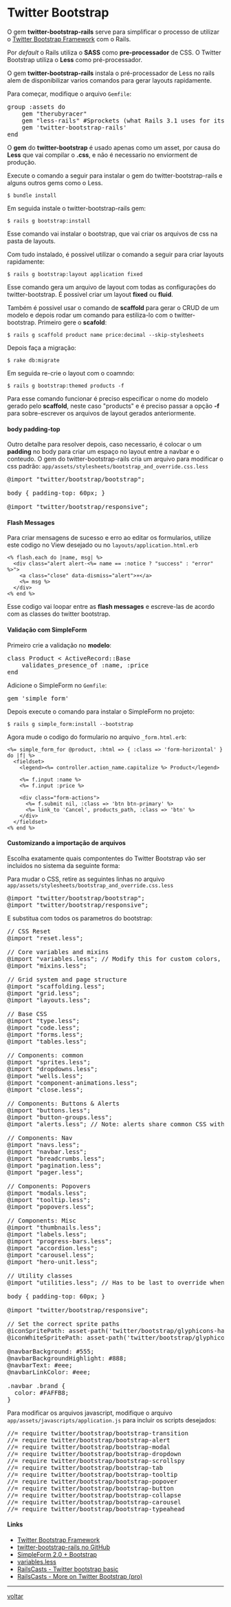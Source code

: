 # Twitter Bootstrap

O gem **twitter-bootstrap-rails** serve para simplificar o processo de utilizar o [Twitter Bootstrap Framework](http://twitter.github.com/bootstrap/) com o Rails.

Por *default* o Rails utiliza o **SASS** como **pre-processador** de CSS. O Twitter Bootstrap utiliza o **Less** como pré-processador.

O gem **twitter-bootstrap-rails** instala o pré-processador de Less no rails alem de disponibilizar varios comandos para gerar layouts rapidamente.

Para começar, modifique o arquivo ```Gemfile```:
<pre class="prettyprint languague-ruby">
group :assets do
	gem "therubyracer"
	gem "less-rails" #Sprockets (what Rails 3.1 uses for its asset pipeline) supports LESS
	gem 'twitter-bootstrap-rails'
end
</pre>

O **gem** do **twitter-bootstrap** é usado apenas como um asset, por causa do **Less** que vai compilar o **.css**, e não é necessario no enviorment de produção.

Execute o comando a seguir para instalar o gem do twitter-bootstrap-rails e alguns outros gems como o Less.

```$ bundle install```

Em seguida instale o twitter-bootstrap-rails gem:

```$ rails g bootstrap:install```

Esse comando vai instalar o bootstrap, que vai criar os arquivos de css na pasta de layouts.

Com tudo instalado, é possivel utilizar o comando a seguir para criar layouts rapidamente:

```$ rails g bootstrap:layout application fixed```

Esse comando gera um arquivo de layout com todas as configurações do twitter-bootstrap. É possivel criar um layout **fixed** ou **fluid**.

Também é possivel usar o comando de **scaffold** para gerar o CRUD de um modelo e depois rodar um comando para estiliza-lo com o twitter-bootstrap. Primeiro gere o **scafold**:

```$ rails g scaffold product name price:decimal --skip-stylesheets```

Depois faça a migração:

```$ rake db:migrate```

Em seguida re-crie o layout com o coamndo:

```$ rails g bootstrap:themed products -f```

Para esse comando funcionar é preciso especificar o nome do modelo gerado pelo **scaffold**, neste caso "products" e é preciso passar a opção **-f** para sobre-escrever os arquivos de layout gerados anteriormente.

#### body padding-top

Outro detalhe para resolver depois, caso necessario, é colocar o um **padding** no body para criar um espaço no layout entre a navbar e o conteudo. O gem do twitter-bootstrap-rails cria um arquivo para modificar o css padrão: ```app/assets/stylesheets/bootstrap_and_override.css.less```

<pre class="prettyprint languague-less">
@import "twitter/bootstrap/bootstrap";

body { padding-top: 60px; }

@import "twitter/bootstrap/responsive";
</pre>

#### Flash Messages

Para criar mensagens de sucesso e erro ao editar os formularios, utilize este codigo no View desejado ou no ```layouts/application.html.erb```

	<% flash.each do |name, msg| %>
	  <div class="alert alert-<%= name == :notice ? "success" : "error" %>">
	    <a class="close" data-dismiss="alert">×</a>
	    <%= msg %>
	  </div>
	<% end %>

Esse codigo vai loopar entre as **flash messages** e escreve-las de acordo com as classes do twitter bootstrap.

#### Validação com SimpleForm

Primeiro crie a validação no **modelo**:

<pre class="prettyprint languague-ruby">
class Product < ActiveRecord::Base
	validates_presence_of :name, :price
end
</pre>

Adicione o SimpleForm no ```Gemfile```:

<pre class="prettyprint languague-ruby">
gem 'simple_form'
</pre>

Depois execute o comando para instalar o SimpleForm no projeto:

```$ rails g simple_form:install --bootstrap```

Agora mude o codigo do formulario no arquivo ```_form.html.erb```:

	<%= simple_form_for @product, :html => { :class => 'form-horizontal' } do |f| %>
	  <fieldset>
	    <legend><%= controller.action_name.capitalize %> Product</legend>
	
	    <%= f.input :name %>
	    <%= f.input :price %>
	
	    <div class="form-actions">
	      <%= f.submit nil, :class => 'btn btn-primary' %>
	      <%= link_to 'Cancel', products_path, :class => 'btn' %>
	    </div>
	  </fieldset>
	<% end %>

#### Customizando a importação de arquivos

Escolha exatamente quais compontentes do Twitter Bootstrap vão ser incluidos no sistema da seguinte forma:

Para mudar o CSS, retire as seguintes linhas no arquivo ```app/assets/stylesheets/bootstrap_and_override.css.less```

<pre class="prettyprint languague-less">
@import "twitter/bootstrap/bootstrap";
@import "twitter/bootstrap/responsive";
</pre>

E substitua com todos os parametros do bootstrap:

<pre class="prettyprint languague-less">
// CSS Reset
@import "reset.less";

// Core variables and mixins
@import "variables.less"; // Modify this for custom colors, font-sizes, etc
@import "mixins.less";

// Grid system and page structure
@import "scaffolding.less";
@import "grid.less";
@import "layouts.less";

// Base CSS
@import "type.less";
@import "code.less";
@import "forms.less";
@import "tables.less";

// Components: common
@import "sprites.less";
@import "dropdowns.less";
@import "wells.less";
@import "component-animations.less";
@import "close.less";

// Components: Buttons & Alerts
@import "buttons.less";
@import "button-groups.less";
@import "alerts.less"; // Note: alerts share common CSS with buttons and thus have styles in buttons.less

// Components: Nav
@import "navs.less";
@import "navbar.less";
@import "breadcrumbs.less";
@import "pagination.less";
@import "pager.less";

// Components: Popovers
@import "modals.less";
@import "tooltip.less";
@import "popovers.less";

// Components: Misc
@import "thumbnails.less";
@import "labels.less";
@import "progress-bars.less";
@import "accordion.less";
@import "carousel.less";
@import "hero-unit.less";

// Utility classes
@import "utilities.less"; // Has to be last to override when necessary

body { padding-top: 60px; }

@import "twitter/bootstrap/responsive";

// Set the correct sprite paths
@iconSpritePath: asset-path('twitter/bootstrap/glyphicons-halflings.png');
@iconWhiteSpritePath: asset-path('twitter/bootstrap/glyphicons-halflings-white.png');

@navbarBackground: #555;
@navbarBackgroundHighlight: #888;
@navbarText: #eee;
@navbarLinkColor: #eee;

.navbar .brand {
  color: #FAFFB8;
}
</pre>

Para modificar os arquivos javascript, modifique o arquivo ```app/assets/javascripts/application.js``` para incluir os scripts desejados:

<pre class="prettyprint languague-javascript">
//= require twitter/bootstrap/bootstrap-transition
//= require twitter/bootstrap/bootstrap-alert
//= require twitter/bootstrap/bootstrap-modal
//= require twitter/bootstrap/bootstrap-dropdown
//= require twitter/bootstrap/bootstrap-scrollspy
//= require twitter/bootstrap/bootstrap-tab
//= require twitter/bootstrap/bootstrap-tooltip
//= require twitter/bootstrap/bootstrap-popover
//= require twitter/bootstrap/bootstrap-button
//= require twitter/bootstrap/bootstrap-collapse
//= require twitter/bootstrap/bootstrap-carousel
//= require twitter/bootstrap/bootstrap-typeahead
</pre>

#### Links

- [Twitter Bootstrap Framework](http://twitter.github.com/bootstrap/)
- [twitter-bootstrap-rails no GitHub](https://github.com/seyhunak/twitter-bootstrap-rails)
- [SimpleForm 2.0 + Bootstrap](http://blog.plataformatec.com.br/2012/02/simpleform-2-0-bootstrap-for-you-with-love/)
- [variables.less](https://github.com/twitter/bootstrap/blob/master/less/variables.less)
- [RailsCasts - Twitter bootstrap basic](http://railscasts.com/episodes/328-twitter-bootstrap-basics)
- [RailsCasts - More on Twitter Bootstrap (pro)](http://railscasts.com/episodes/329-more-on-twitter-bootstrap)

---

<a class="btn btn-mini" href="readme.md">voltar</a>
 